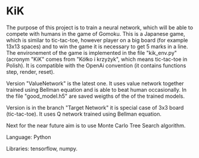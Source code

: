 # KiK

The purpose of this project is to train a neural network, which will be able to compete with humans in the game of Gomoku. This is a Japanese game, which is similar to tic-tac-toe, however player on a big board (for example 13x13 spaces) and to win the game it is necessary to get 5 marks in a line. The environement of the game is implemented in the file "kik_env.py" (acronym "KiK" comes from "Kółko i krzyżyk", which means tic-tac-toe in Polish). It is compatible with the OpenAi convention (it contains functions step, render, reset).

Version "ValueNetwork" is the latest one. It uses value network together trained using Bellman equation and is able to beat human occasionally. In the file "good_model.h5" are saved weigths of the of the trained models.

Version is in the branch "Target Network" it is special case of 3x3 board (tic-tac-toe). It uses Q network trained using Bellman equation.

Next for the near future aim is to use Monte Carlo Tree Search algorithm. 

Language: Python

Libraries: tensorflow, numpy.

